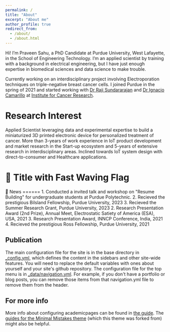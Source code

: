 ```yaml
---
permalink: /
title: "About"
excerpt: "About me"
author_profile: true
redirect_from: 
  - /about/
  - /about.html
---
```


Hi! I’m Praveen Sahu, a PhD Candidate at Purdue University, West Lafayette, in the School of Engineering Technology. I’m an applied scientist by training with a background in electrical engineering, but I have just enough expertise in biomedical sciences and data science to make trouble.

Currently working on an interdisciplinary project involving Electroporation techniques on triple-negative breast cancer cells. I joined Purdue in the spring of 2021 and started working with [Dr Raji Sundararajan](https://polytechnic.purdue.edu/profile/rsundara) and [Dr Ignacio Camarillo](https://www.bio.purdue.edu/People/profile/ignacio.html) at [Institute for Cancer Research](https://www.purdue.edu/cancer-research/).   

Research Interest
======
Applied Scientist leveraging data and experimental expertise to build a miniaturized 3D printed electronic device for personalized treatment of cancer. More than 3-years of work experience in IoT product development and market research in the Start-up ecosystem and 5-years of extensive research in interdisciplinary areas. Inclined towards IoT system design with direct-to-consumer and Healthcare applications.


# 🚩 Title with Fast Waving Flag

<style>
  @keyframes wave {
    0%,
    100% {
      transform: rotate(0deg);
    }
    25% {
      transform: rotate(10deg);
    }
    50% {
      transform: rotate(0deg);
    }
    75% {
      transform: rotate(-10deg);
    }
  }

  .fast-waving-flag {
    display: inline-block;
    animation: wave 1s infinite; /* Adjusted the duration to make it faster */
  }
</style>

<div class="fast-waving-flag">🚩</div> News
======
1. Conducted a invited talk and workshop on "Resume Building" for undergraduate students at Purdue Polytechnic.
2. Recieved the prestigious Bilsland Fellowship, Purdue University, 2023
3. Recieved the Summer Research Grant, Purdue University, 2023
2. Research Presentation Award (2nd Prize), Annual Meet, Electrostatic Satiety of America (ESA), USA, 2021
3. Research Presentation Award, INNCP Conference, India, 2021
4. Recieved the prestigious Ross Fellowship, Purdue University, 2021

Publication
------
The main configuration file for the site is in the base directory in [_config.yml](https://github.com/academicpages/academicpages.github.io/blob/master/_config.yml), which defines the content in the sidebars and other site-wide features. You will need to replace the default variables with ones about yourself and your site's github repository. The configuration file for the top menu is in [_data/navigation.yml](https://github.com/academicpages/academicpages.github.io/blob/master/_data/navigation.yml). For example, if you don't have a portfolio or blog posts, you can remove those items from that navigation.yml file to remove them from the header. 

For more info
------
More info about configuring academicpages can be found in [the guide](https://academicpages.github.io/markdown/). The [guides for the Minimal Mistakes theme](https://mmistakes.github.io/minimal-mistakes/docs/configuration/) (which this theme was forked from) might also be helpful.
